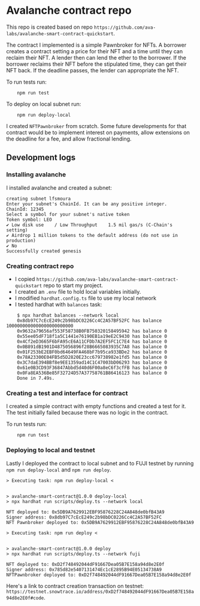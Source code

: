 # Avalanche contract repo

This repo is created based on repo `https://github.com/ava-labs/avalanche-smart-contract-quickstart`.

The contract I implemented is a simple Pawnbroker for NFTs. A borrower creates a contract setting a price for their NFT and a time until they can reclaim their NFT. A lender then can lend the ether to the borrower. If the borrower reclaims their NFT before the stipulated time, they can get their NFT back. If the deadline passes, the lender can appropriate the NFT.

To run tests run:

```
    npm run test
```

To deploy on local subnet run:

```
    npm run deploy-local
```

I created `NFTPawnbroker` from scratch. Some future developments for that contract would be to implement interest on payments, allow extensions on the deadline for a fee, and allow fractional lending.

## Development logs

### Installing avalanche

I installed avalanche and created a subnet:

```
creating subnet lfsmoura
Enter your subnet's ChainId. It can be any positive integer.
ChainId: 12345
Select a symbol for your subnet's native token
Token symbol: LEO
✔ Low disk use    / Low Throughput    1.5 mil gas/s (C-Chain's setting)
✔ Airdrop 1 million tokens to the default address (do not use in production)
✔ No
Successfully created genesis
```

### Creating contract repo

* I copied `https://github.com/ava-labs/avalanche-smart-contract-quickstart` repo to start my project.
* I created an `.env` file to hold local variables initially.
* I modified `hardhat.config.ts` file to use my local network
* I tested hardhat with `balances` task:
```
    $ npx hardhat balances --network local
    0x8db97C7cEcE249c2b98bDC0226Cc4C2A57BF52FC has balance 1000000000000000000000000
    0x9632a79656af553F58738B0FB750320158495942 has balance 0
    0x55ee05dF718f1a5C1441e76190EB1a19eE2C9430 has balance 0
    0x4Cf2eD3665F6bFA95cE6A11CFDb7A2EF5FC1C7E4 has balance 0
    0x0B891dB1901D4875056896f28B6665083935C7A8 has balance 0
    0x01F253bE2EBF0bd64649FA468bF7b95ca933BDe2 has balance 0
    0x78A23300E04FB5d5D2820E23cc679738982e1fd5 has balance 0
    0x3C7daE394BBf8e9EE1359ad14C1C47003bD06293 has balance 0
    0x61e0B3CD93F36847Abbd5d40d6F00a8eC6f3cfFB has balance 0
    0x0Fa8EA536Be85F32724D57A37758761B86416123 has balance 0
    Done in 7.49s.
```

### Creating a test and interface for contract

I created a simple contract with empty functions and created a test for it. The test initially failed because there was no logic in the contract.

To run tests run:

```
    npm run test
```

### Deploying to local and testnet

Lastly I deployed the contract to local subnet and to FUJI testnet by running `npm run deploy-local` and `npm run deploy`.

```
> Executing task: npm run deploy-local <


> avalanche-smart-contract@1.0.0 deploy-local
> npx hardhat run scripts/deploy.ts --network local

NFT deployed to: 0x5DB9A7629912EBF95876228C24A848de0bfB43A9
Signer address: 0x8db97C7cEcE249c2b98bDC0226Cc4C2A57BF52FC
NFT Pawnbroker deployed to: 0x5DB9A7629912EBF95876228C24A848de0bfB43A9
```

```
> Executing task: npm run deploy <


> avalanche-smart-contract@1.0.0 deploy
> npx hardhat run scripts/deploy.ts --network fuji

NFT deployed to: 0xD2f748492044dF91667Dea05B7E158a94d8e2E0f
Signer address: 0x785d82e5407131474Ec1cE2895B94E05134738A9
NFTPawnbroker deployed to: 0xD2f748492044dF91667Dea05B7E158a94d8e2E0f
```

Here's a link to contract creation transaction on testnet: `https://testnet.snowtrace.io/address/0xD2f748492044dF91667Dea05B7E158a94d8e2E0f#code`.